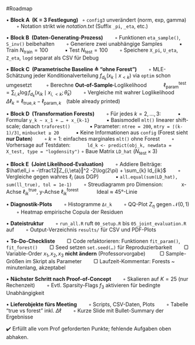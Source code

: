 #Roadmap

• **Block A (K = 3 Festlegung)**
 ◦ `config3` unverändert (norm, exp, gamma)
  ◦ Notation strikt wie *notation.txt* (Suffix `_pi`, `_eta`, etc.) 

• **Block B (Daten-Generating-Prozess)**
  ◦ Funktionen `eta_sample()`, `S_inv()` beibehalten
  ◦ Generiere zwei unabhängige Samples
   ▪ Train $N_{\text{train}} = 100$
   ▪ Test $N_{\text{test}} = 100$
  ◦ Speichere `X_pi`, `U_eta`, `Z_eta`, `logd` separat als CSV für Debug

• **Block C (Parametrische Baseline ≙ “ohne Forest”)**
  ◦ MLE-Schätzung jeder Konditional­verteilung $f_{d_k}\bigl(x_k\mid x_{<k}\bigr)$ via `optim` schon umgesetzt 
  ◦ Berechne **Out-of-Sample**‐Loglikelihood
   $\ell_{\text{param}}^{\text{test}} = \sum_{i,k}\log f_{d_k}(x_{ik}\mid x_{i,<k};\hat\theta_k)$
  ◦ Vergleiche mit wahrer Loglikelihood
   $\Delta\ell_k = \ell_{\text{true},k} - \ell_{\text{param},k}$ (table already printed)

• **Block D (Transformation Forests)**
  ◦ Für jedes $k=2,\dots,3$:
   ▪ Formular `y_k ~ x_1 + … + x_{k-1}`
   ▪ Basismodell `mlt()` linearer shift-scale; danach `traforest()` 
   ▪ Parameter: `ntree = 200`, `mtry = ⌈(k-1)/3⌉`, `minbucket ≥ 20`
   ▪ Keine Informationen aus `config` (Forest sieht **nur Daten**)
  ◦ $k=1$: einfaches marginales `mlt()` ohne Forest
  ◦ Vorhersage auf Testdaten:
   `ld_k <- predict(obj_k, newdata = X_test, type = "logdensity")`
◦ Baue Matrix `LD_hat` ($N_{\text{test}}\times3$)

• **Block E (Joint Likelihood-Evaluation)**
  ◦ Addiere Beiträge:
   $\hat\ell_i = -\tfrac12‖Z_{i,\eta}‖^2 -2\log(2\pi) + \sum_{k} ld_{ik}$
  ◦ Vergleiche gegen wahres $\ell_i$ (aus DGP)
   ▪ `all.equal(sum(LD_hat), sum(ll_true), tol = 1e-1)`
  ◦ Streudiagramm pro Dimension:
    x-Achse $\ell_{ik}^{\text{true}}$, y-Achse $\ell_{ik}^{\text{forest}}$
    Ideal ≈ 45°-Linie

• **Diagnostik-Plots**
  ◦ Histogramme `Δℓ_k`
  ◦ QQ-Plot $Z_{\eta}$ gegen $\mathcal N(0,1)$
  ◦ Heatmap empirische Copula der Residuen

• **Dateistruktur**
  ◦ `run_all.R` ruft `00_setup.R` bis `05_joint_evaluation.R` auf
  ◦ Output-Verzeichnis `results/` für CSV und PDF-Plots

• **To-Do-Checkliste**
  ▢ Code refaktorieren: Funktionen `fit_param()`, `fit_forest()`
  ▢ Seed setzen `set.seed(…)` für Reproduzierbarkeit
  ▢ Variable-Order $x_1,x_2,x_3$ **nicht ändern** (Professor­vorgabe) 
  ▢ Sample-Größen im Skript als Parameter
  ▢ Laufzeit-Kommentar: Forests \~ minuten­lang, akzeptabel

• **Nächster Schritt nach Proof-of-Concept**
  ◦ Skalieren auf $K=25$ (nur Rechenzeit)
  ◦ Evtl. Sparsity-Flags $f_3$ aktivieren für bedingte Unabhängigkeit 

• **Lieferobjekte fürs Meeting**
  ◦ Scripts, CSV-Daten, Plots
  ◦ Tabelle “true vs forest” inkl. $\Delta\ell$
  ◦ Kurze Slide mit Bullet-Summary der Ergebnisse

✔️ Erfüllt alle vom Prof geforderten Punkte; fehlende Aufgaben oben abhaken.
